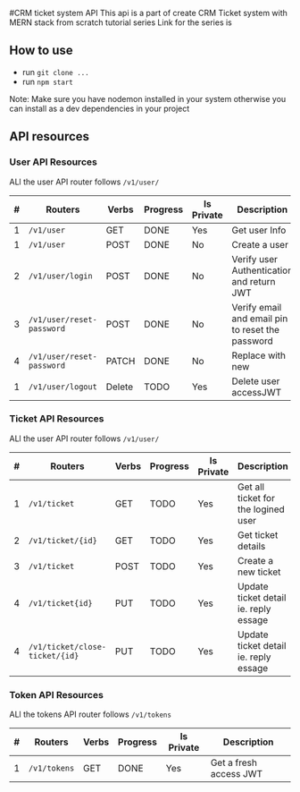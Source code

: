 #CRM ticket system API
This api is a part of create CRM Ticket system with MERN stack from scratch tutorial series
Link for the series is 

## How to use
- run `git clone ...`
- run `npm start`

Note: Make sure you have nodemon installed in your system otherwise you can install as a dev dependencies in your project


## API resources

### User API Resources 

ALl the user API router follows `/v1/user/`

|#  | Routers                              |Verbs |   Progress   | Is Private|            Description                           |
|---|--------------------------------------|------|--------------|-----------|--------------------------------------------------|
|1  |`/v1/user`                            |GET   |    DONE      | Yes       | Get user Info                                    |
|1  |`/v1/user`                            |POST  |    DONE      | No        | Create a user                                    |
|2  |`/v1/user/login`                      |POST  |    DONE      | No        | Verify user Authentication and return JWT        |
|3  |`/v1/user/reset-password`             |POST  |    DONE      | No        | Verify email and email pin to reset the password |
|4  |`/v1/user/reset-password`             |PATCH |    DONE      | No        | Replace with new                                 |
|1  |`/v1/user/logout`                     |Delete|    TODO      | Yes       | Delete user accessJWT                            |


### Ticket API Resources 

ALl the user API router follows `/v1/user/`

|#  | Routers                              |Verbs |   Progress   | Is Private|            Description                           |
|---|--------------------------------------|------|--------------|-----------|--------------------------------------------------|
|1  |`/v1/ticket`                          |GET   |    TODO      | Yes        | Get all ticket for the logined user             |
|2  |`/v1/ticket/{id}`                     |GET   |    TODO      | Yes        | Get ticket details                              |
|3  |`/v1/ticket`                          |POST  |    TODO      | Yes        | Create a new ticket                             |
|4  |`/v1/ticket{id}`                      |PUT   |    TODO      | Yes        | Update ticket detail ie. reply essage           |
|4  |`/v1/ticket/close-ticket/{id}`        |PUT   |    TODO      | Yes        | Update ticket detail ie. reply essage           |

### Token API Resources 

ALl the tokens API router follows `/v1/tokens`

|#  | Routers                              |Verbs |   Progress   | Is Private|            Description                           |
|---|--------------------------------------|------|--------------|-----------|--------------------------------------------------|
|1  |`/v1/tokens`                          |GET   |    DONE      | Yes       | Get a fresh access JWT                           |
